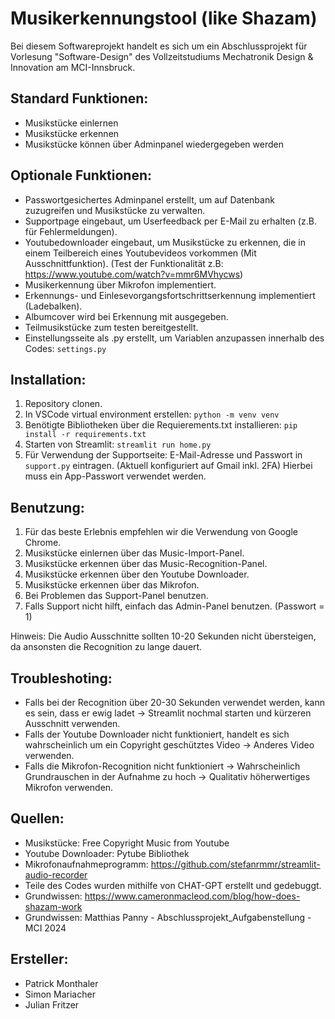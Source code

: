 # Musikerkennungstool (like Shazam)

Bei diesem Softwareprojekt handelt es sich um ein Abschlussprojekt für Vorlesung "Software-Design" des Vollzeitstudiums Mechatronik Design & Innovation am MCI-Innsbruck.

## Standard Funktionen:

* Musikstücke einlernen
* Musikstücke erkennen
* Musikstücke können über Adminpanel wiedergegeben werden


## Optionale Funktionen:

* Passwortgesichertes Adminpanel erstellt, um auf Datenbank zuzugreifen und Musikstücke zu verwalten.
* Supportpage eingebaut, um Userfeedback per E-Mail zu erhalten (z.B. für Fehlermeldungen).
* Youtubedownloader eingebaut, um Musikstücke zu erkennen, die in einem Teilbereich eines Youtubevideos vorkommen (Mit Ausschnittfunktion). (Test der Funktionalität z.B: https://www.youtube.com/watch?v=mmr6MVhycws)
* Musikerkennung über Mikrofon implementiert.
* Erkennungs- und Einlesevorgangsfortschrittserkennung implementiert (Ladebalken).
* Albumcover wird bei Erkennung mit ausgegeben.
* Teilmusikstücke zum testen bereitgestellt.
* Einstellungsseite als .py erstellt, um Variablen anzupassen innerhalb des Codes: `settings.py`


## Installation:

1. Repository clonen.
1. In VSCode virtual environment erstellen: `python -m venv venv`
2. Benötigte Bibliotheken über die Requierements.txt installieren: `pip install -r requirements.txt`
3. Starten von Streamlit: `streamlit run home.py`
4. Für Verwendung der Supportseite: E-Mail-Adresse und Passwort in `support.py` eintragen. (Aktuell konfiguriert auf Gmail inkl. 2FA) Hierbei muss ein App-Passwort verwendet werden.

## Benutzung:

1. Für das beste Erlebnis empfehlen wir die Verwendung von Google Chrome.
2. Musikstücke einlernen über das Music-Import-Panel.
3. Musikstücke erkennen über das Music-Recognition-Panel.
4. Musikstücke erkennen über den Youtube Downloader.
5. Musikstücke erkennen über das Mikrofon.
6. Bei Problemen das Support-Panel benutzen.
7. Falls Support nicht hilft, einfach das Admin-Panel benutzen. (Passwort = 1)

Hinweis: Die Audio Ausschnitte sollten 10-20 Sekunden nicht übersteigen, da ansonsten die Recognition zu lange dauert.

## Troubleshoting:

* Falls bei der Recognition über 20-30 Sekunden verwendet werden, kann es sein, dass er ewig ladet -> Streamlit nochmal starten und kürzeren Ausschnitt verwenden.
* Falls der Youtube Downloader nicht funktioniert, handelt es sich wahrscheinlich um ein Copyright geschütztes Video -> Anderes Video verwenden.
* Falls die Mikrofon-Recognition nicht funktioniert -> Wahrscheinlich Grundrauschen in der Aufnahme zu hoch -> Qualitativ höherwertiges Mikrofon verwenden.


## Quellen:

* Musikstücke: Free Copyright Music from Youtube
* Youtube Downloader: Pytube Bibliothek 
* Mikrofonaufnahmeprogramm: https://github.com/stefanrmmr/streamlit-audio-recorder
* Teile des Codes wurden mithilfe von CHAT-GPT erstellt und gedebuggt.
* Grundwissen: https://www.cameronmacleod.com/blog/how-does-shazam-work
* Grundwissen: Matthias Panny - Abschlussprojekt_Aufgabenstellung - MCI 2024


## Ersteller:

* Patrick Monthaler
* Simon Mariacher
* Julian Fritzer